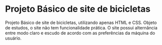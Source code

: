 
Projeto Básico de site de bicicletas
==================================================================
Projeto Básico de site de bicicletas, utilizando apenas HTML e CSS.
Objeto de estudos, o site não tem funcionalidade prática.
O site possui alternância entre modo claro e escudo de acordo com as preferências da máquina do usuário.
